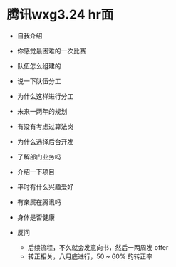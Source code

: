 # 腾讯wxg3.24 hr面

- 自我介绍
- 你感觉最困难的一次比赛
- 队伍怎么组建的
- 说一下队伍分工
- 为什么这样进行分工
- 未来一两年的规划
- 有没有考虑过算法岗
- 为什么选择后台开发
- 了解部门业务吗
- 介绍一下项目
- 平时有什么兴趣爱好
- 有亲属在腾讯吗
- 身体是否健康

- 反问
  - 后续流程，不久就会发意向书，然后一两周发 offer
  - 转正相关，八月底进行，50 ~ 60% 的转正率